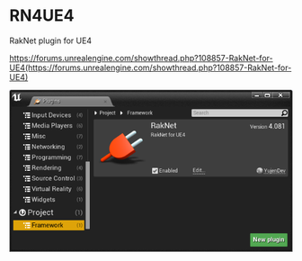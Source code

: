 # RN4UE4
RakNet plugin for UE4

https://forums.unrealengine.com/showthread.php?108857-RakNet-for-UE4(https://forums.unrealengine.com/showthread.php?108857-RakNet-for-UE4)

![Alt text](/Doc/images/img_plugins_browser.png)
